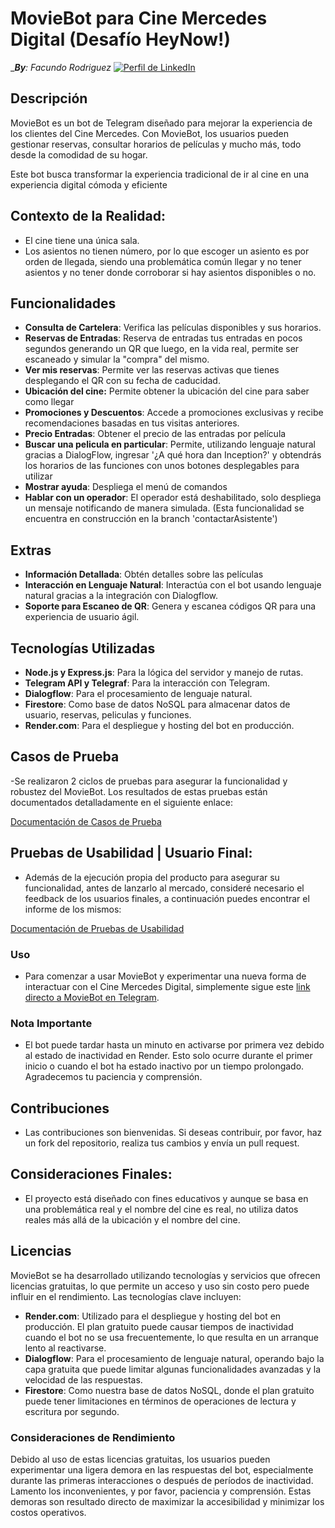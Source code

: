 # MovieBot para Cine Mercedes Digital (Desafío HeyNow!)
__**By**: Facundo Rodriguez_
[![Perfil de LinkedIn](https://img.shields.io/badge/LinkedIn-Perfil-blue)](https://www.linkedin.com/in/facurg/)


## Descripción
MovieBot es un bot de Telegram diseñado para mejorar la experiencia de los clientes del Cine Mercedes. 
Con MovieBot, los usuarios pueden gestionar reservas, consultar horarios de películas y mucho más, todo desde la comodidad de su hogar. 

Este bot busca transformar la experiencia tradicional de ir al cine en una experiencia digital cómoda y eficiente

## Contexto de la Realidad:
- El cine tiene una única sala.
- Los asientos no tienen número, por lo que escoger un asiento es por orden de llegada, siendo una problemática común llegar y no tener asientos y no tener donde corroborar si hay asientos disponibles o no.

## Funcionalidades
- **Consulta de Cartelera**: Verifica las películas disponibles y sus horarios.
- **Reservas de Entradas**: Reserva de entradas tus entradas en pocos segundos generando un QR que luego, en la vida real, permite ser escaneado y simular la "compra" del mismo.
- **Ver mis reservas**: Permite ver las reservas activas que tienes desplegando el QR con su fecha de caducidad.
- **Ubicación del cine:** Permite obtener la ubicación del cine para saber como llegar
- **Promociones y Descuentos**: Accede a promociones exclusivas y recibe recomendaciones basadas en tus visitas anteriores.
- **Precio Entradas**: Obtener el precio de las entradas por película
- **Buscar una pelicula en particular**: Permite, utilizando lenguaje natural gracias a DialogFlow, ingresar '¿A qué hora dan Inception?' y obtendrás los horarios de las funciones con unos botones desplegables para utilizar
- **Mostrar ayuda**: Despliega el menú de comandos
- **Hablar con un operador**: El operador está deshabilitado, solo despliega un mensaje notificando de manera simulada. (Esta funcionalidad se encuentra en construcción en la branch 'contactarAsistente')

## Extras
- **Información Detallada**: Obtén detalles sobre las películas
- **Interacción en Lenguaje Natural**: Interactúa con el bot usando lenguaje natural gracias a la integración con Dialogflow.
- **Soporte para Escaneo de QR**: Genera y escanea códigos QR para una experiencia de usuario ágil.

## Tecnologías Utilizadas
- **Node.js y Express.js**: Para la lógica del servidor y manejo de rutas.
- **Telegram API y Telegraf**: Para la interacción con Telegram.
- **Dialogflow**: Para el procesamiento de lenguaje natural.
- **Firestore**: Como base de datos NoSQL para almacenar datos de usuario, reservas, peliculas y funciones.
- **Render.com**: Para el despliegue y hosting del bot en producción.

## Casos de Prueba

-Se realizaron 2 ciclos de pruebas para asegurar la funcionalidad y robustez del MovieBot. 
Los resultados de estas pruebas están documentados detalladamente en el siguiente enlace:

[Documentación de Casos de Prueba](https://docs.google.com/spreadsheets/d/1HAoWx55wt1t7ylIFgOSmdqvVD9SxegrEJlWSc_UjgoE/edit?usp=sharing)

## Pruebas de Usabilidad | Usuario Final: 
- Además de la ejecución propia del producto para asegurar su funcionalidad, antes de lanzarlo al mercado, consideré necesario el feedback de los usuarios finales, a continuación puedes encontrar el informe de los mismos:

[Documentación de Pruebas de Usabilidad](InsertLink)

### Uso
- Para comenzar a usar MovieBot y experimentar una nueva forma de interactuar con el Cine Mercedes Digital, simplemente sigue este [link directo a MovieBot en Telegram](https://t.me/PruebitaDeBot).

### Nota Importante
- El bot puede tardar hasta un minuto en activarse por primera vez debido al estado de inactividad en Render. Esto solo ocurre durante el primer inicio o cuando el bot ha estado inactivo por un tiempo prolongado. Agradecemos tu paciencia y comprensión.

## Contribuciones
- Las contribuciones son bienvenidas. Si deseas contribuir, por favor, haz un fork del repositorio, realiza tus cambios y envía un pull request.

## Consideraciones Finales:

- El proyecto está diseñado con fines educativos y aunque se basa en una problemática real y el nombre del cine es real, no utiliza datos reales más allá de la ubicación y el nombre del cine.

## Licencias

MovieBot se ha desarrollado utilizando tecnologías y servicios que ofrecen licencias gratuitas, lo que permite un acceso y uso sin costo pero puede influir en el rendimiento. Las tecnologías clave incluyen:

- **Render.com**: Utilizado para el despliegue y hosting del bot en producción. El plan gratuito puede causar tiempos de inactividad cuando el bot no se usa frecuentemente, lo que resulta en un arranque lento al reactivarse.
- **Dialogflow**: Para el procesamiento de lenguaje natural, operando bajo la capa gratuita que puede limitar algunas funcionalidades avanzadas y la velocidad de las respuestas.
- **Firestore**: Como nuestra base de datos NoSQL, donde el plan gratuito puede tener limitaciones en términos de operaciones de lectura y escritura por segundo.

### Consideraciones de Rendimiento
Debido al uso de estas licencias gratuitas, los usuarios pueden experimentar una ligera demora en las respuestas del bot, especialmente durante las primeras interacciones o después de períodos de inactividad. 
Lamento los inconvenientes, y por favor, paciencia y comprensión. Estas demoras son resultado directo de maximizar la accesibilidad y minimizar los costos operativos.


